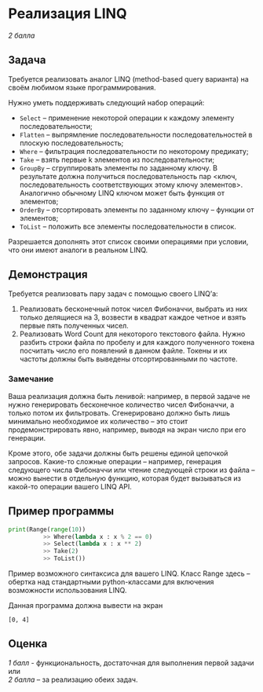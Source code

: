 # Реализация LINQ

*2 балла*

## Задача

Требуется реализовать аналог LINQ (method-based query варианта) на своём любимом языке программирования.

Нужно уметь поддерживать следующий набор операций:
- `Select` – применение некоторой операции к каждому элементу последовательности;
- `Flatten` – выпрямление последовательности последовательностей в плоскую последовательность;
- `Where` – фильтрация последовательности по некоторому предикату;
- `Take` – взять первые k элементов из последовательности;
- `GroupBy` – сгруппировать элементы по заданному ключу. В результате должна получиться последовательность пар <ключ, последовательность соответствующих этому ключу элементов>. Аналогично обычному LINQ ключом может быть функция от элементов;
- `OrderBy` – отсортировать элементы по заданному ключу – функции от элементов;
- `ToList` – положить все элементы последовательности в список.

Разрешается дополнять этот список своими операциями при условии, что они имеют аналоги в реальном LINQ.

## Демонстрация

Требуется реализовать пару задач с помощью своего LINQ’а:
1. Реализовать бесконечный поток чисел Фибоначчи, выбрать из них только делящиеся на 3, возвести в квадрат каждое четное и взять первые пять полученных чисел.
2. Реализовать Word Count для некоторого текстового файла. Нужно разбить строки файла по пробелу и для каждого полученного токена посчитать число его появлений в данном файле. Токены и их частоты должны быть выведены отсортированными по частоте.


### Замечание
Ваша реализация должна быть ленивой: например, в первой задаче не нужно генерировать бесконечное количество чисел Фибоначчи, а только потом их фильтровать. Сгенерировано должно быть лишь минимально необходимое их количество – это стоит продемонстрировать явно, например, выводя на экран число при его генерации.

Кроме этого, обе задачи должны быть решены единой цепочкой запросов. Какие-то сложные операции – например, генерация следующего числа Фибоначчи или чтение следующей строки из файла – можно вынести в отдельную функцию, которая будет вызываться из какой-то операции вашего LINQ API.

## Пример программы

```py
print(Range(range(10))
          >> Where(lambda x : x % 2 == 0)
          >> Select(lambda x : x ** 2)
          >> Take(2)
          >> ToList())
```

Пример возможного синтаксиса для вашего LINQ. Класс Range здесь – обертка над стандартными python-классами для включения возможности использования LINQ.

Данная программа должна вывести на экран
```
[0, 4]
```

## Оценка
*1 балл* - функциональность, достаточная для выполнения первой задачи  
или  
*2 балла* – за реализацию обеих задач.
